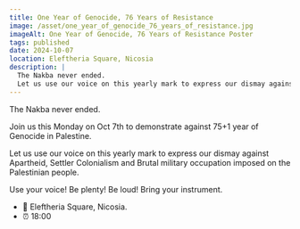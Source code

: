```yaml
---
title: One Year of Genocide, 76 Years of Resistance
image: /asset/one_year_of_genocide_76_years_of_resistance.jpg
imageAlt: One Year of Genocide, 76 Years of Resistance Poster
tags: published
date: 2024-10-07
location: Eleftheria Square, Nicosia
description: |
  The Nakba never ended.
  Let us use our voice on this yearly mark to express our dismay against Apartheid, Settler Colonialism and Brutal military occupation imposed on the Palestinian people.
---
```


The Nakba never ended.

Join us this Monday on Oct 7th to demonstrate against 75+1 year of Genocide in Palestine.

Let us use our voice on this yearly mark to express our dismay against Apartheid, Settler Colonialism and Brutal military occupation imposed on the Palestinian people.

Use your voice! Be plenty! Be loud! Bring your instrument.

- 📍 Eleftheria Square, Nicosia.
- ⏰ 18:00
